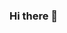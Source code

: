 ### Hi there 👋

<!--
**aymanshar/aymanshar** is a ✨ _special_ ✨ repository because its `README.md` (this file) appears on your GitHub profile.

Here are some ideas to get you started:

- 🔭 I’m currently working as IT System Administrator on IDEMIA Identity & Security.
- 🌱 I’m currently learning Msc in Data science and AI in DSTI France.
- 👯 I’m looking to collaborate on Data Science Projects.
- 🤔 I’m looking for help with ...
- 💬 Ask me about any support or technology help If I know, I will help.
- 📫 How to reach me: aymanshar@gmail.com
- 😄 Pronouns: I am very exsited to study Data Science.
- ⚡ Fun fact: I missed the plan to Paris from Italy transite due to very long way and short time between the 2 flights, I catched the next flight to Paris but unfortunatly I lost my travel bags, I spent 10 days in Paris until Charle degaul lost and found service find my bags
-->
